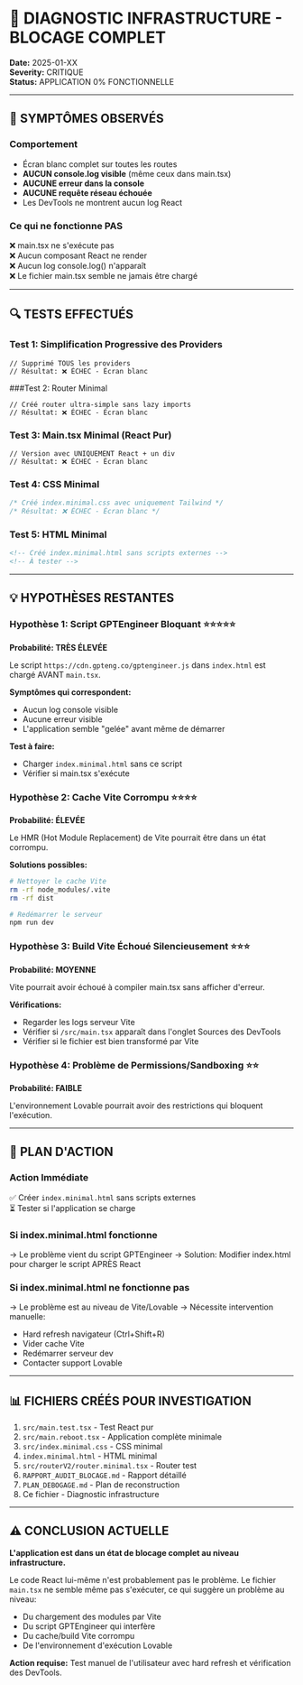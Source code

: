 # 🔴 DIAGNOSTIC INFRASTRUCTURE - BLOCAGE COMPLET

**Date:** 2025-01-XX  
**Severity:** CRITIQUE  
**Status:** APPLICATION 0% FONCTIONNELLE

---

## 🚨 SYMPTÔMES OBSERVÉS

### Comportement
- Écran blanc complet sur toutes les routes
- **AUCUN console.log visible** (même ceux dans main.tsx)
- **AUCUNE erreur dans la console**
- **AUCUNE requête réseau échouée**
- Les DevTools ne montrent aucun log React

### Ce qui ne fonctionne PAS
❌ main.tsx ne s'exécute pas  
❌ Aucun composant React ne render  
❌ Aucun log console.log() n'apparaît  
❌ Le fichier main.tsx semble ne jamais être chargé

---

## 🔍 TESTS EFFECTUÉS

### Test 1: Simplification Progressive des Providers
```tsx
// Supprimé TOUS les providers
// Résultat: ❌ ÉCHEC - Écran blanc
```

###Test 2: Router Minimal
```tsx
// Créé router ultra-simple sans lazy imports
// Résultat: ❌ ÉCHEC - Écran blanc
```

### Test 3: Main.tsx Minimal (React Pur)
```tsx
// Version avec UNIQUEMENT React + un div
// Résultat: ❌ ÉCHEC - Écran blanc
```

### Test 4: CSS Minimal
```css
/* Créé index.minimal.css avec uniquement Tailwind */
/* Résultat: ❌ ÉCHEC - Écran blanc */
```

### Test 5: HTML Minimal
```html
<!-- Créé index.minimal.html sans scripts externes -->
<!-- À tester -->
```

---

## 💡 HYPOTHÈSES RESTANTES

### Hypothèse 1: Script GPTEngineer Bloquant ⭐⭐⭐⭐⭐
**Probabilité: TRÈS ÉLEVÉE**

Le script `https://cdn.gpteng.co/gptengineer.js` dans `index.html` est chargé AVANT `main.tsx`.

**Symptômes qui correspondent:**
- Aucun log console visible
- Aucune erreur visible
- L'application semble "gelée" avant même de démarrer

**Test à faire:**
- Charger `index.minimal.html` sans ce script
- Vérifier si main.tsx s'exécute

### Hypothèse 2: Cache Vite Corrompu ⭐⭐⭐⭐
**Probabilité: ÉLEVÉE**

Le HMR (Hot Module Replacement) de Vite pourrait être dans un état corrompu.

**Solutions possibles:**
```bash
# Nettoyer le cache Vite
rm -rf node_modules/.vite
rm -rf dist

# Redémarrer le serveur
npm run dev
```

### Hypothèse 3: Build Vite Échoué Silencieusement ⭐⭐⭐
**Probabilité: MOYENNE**

Vite pourrait avoir échoué à compiler main.tsx sans afficher d'erreur.

**Vérifications:**
- Regarder les logs serveur Vite
- Vérifier si `/src/main.tsx` apparaît dans l'onglet Sources des DevTools
- Vérifier si le fichier est bien transformé par Vite

### Hypothèse 4: Problème de Permissions/Sandboxing ⭐⭐
**Probabilité: FAIBLE**

L'environnement Lovable pourrait avoir des restrictions qui bloquent l'exécution.

---

## 🎯 PLAN D'ACTION

### Action Immédiate
✅ Créer `index.minimal.html` sans scripts externes  
⏳ Tester si l'application se charge  

### Si index.minimal.html fonctionne
→ Le problème vient du script GPTEngineer
→ Solution: Modifier index.html pour charger le script APRÈS React

### Si index.minimal.html ne fonctionne pas
→ Le problème est au niveau de Vite/Lovable
→ Nécessite intervention manuelle:
  - Hard refresh navigateur (Ctrl+Shift+R)
  - Vider cache Vite
  - Redémarrer serveur dev
  - Contacter support Lovable

---

## 📊 FICHIERS CRÉÉS POUR INVESTIGATION

1. `src/main.test.tsx` - Test React pur
2. `src/main.reboot.tsx` - Application complète minimale
3. `src/index.minimal.css` - CSS minimal
4. `index.minimal.html` - HTML minimal
5. `src/routerV2/router.minimal.tsx` - Router test
6. `RAPPORT_AUDIT_BLOCAGE.md` - Rapport détaillé
7. `PLAN_DEBOGAGE.md` - Plan de reconstruction
8. Ce fichier - Diagnostic infrastructure

---

## ⚠️ CONCLUSION ACTUELLE

**L'application est dans un état de blocage complet au niveau infrastructure.**

Le code React lui-même n'est probablement pas le problème. Le fichier `main.tsx` ne semble même pas s'exécuter, ce qui suggère un problème au niveau:
- Du chargement des modules par Vite
- Du script GPTEngineer qui interfère
- Du cache/build Vite corrompu
- De l'environnement d'exécution Lovable

**Action requise:** Test manuel de l'utilisateur avec hard refresh et vérification des DevTools.
